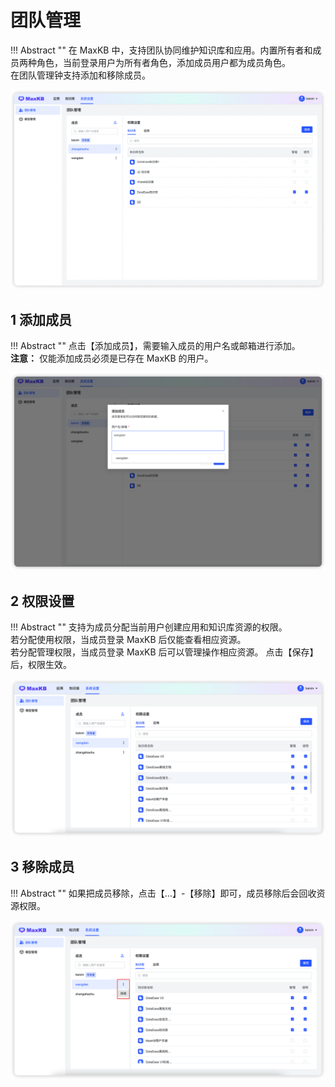 # 团队管理

!!! Abstract ""
    在 MaxKB 中，支持团队协同维护知识库和应用。内置所有者和成员两种角色，当前登录用户为所有者角色，添加成员用户都为成员角色。     
    在团队管理钟支持添加和移除成员。   

![成员列表](../../img/team/teamlist.png)

## 1 添加成员

!!! Abstract ""
    点击【添加成员】，需要输入成员的用户名或邮箱进行添加。   
    **注意：** 仅能添加成员必须是已存在 MaxKB 的用户。  

![添加成员](../../img/team/addMembers.png)

## 2 权限设置

!!! Abstract ""
    支持为成员分配当前用户创建应用和知识库资源的权限。    
    若分配使用权限，当成员登录 MaxKB 后仅能查看相应资源。    
    若分配管理权限，当成员登录 MaxKB 后可以管理操作相应资源。 
    点击【保存】后，权限生效。

![权限设置](<../../img/team/Permission settings.png>)

## 3 移除成员

!!! Abstract ""
    如果把成员移除，点击【…】-【移除】即可，成员移除后会回收资源权限。

![移除成员](../../img/team/del-members.png)
